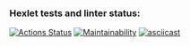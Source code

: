 ### Hexlet tests and linter status:
[![Actions Status](https://github.com/benzovvozh/java-project-61/actions/workflows/hexlet-check.yml/badge.svg)](https://github.com/benzovvozh/java-project-61/actions)
[![Maintainability](https://api.codeclimate.com/v1/badges/dee5eceec7487df26266/maintainability)](https://codeclimate.com/github/benzovvozh/java-project-61/maintainability)
[![asciicast](https://asciinema.org/a/hsebzSoCje1cVyzTsMchX0H3J.svg)](https://asciinema.org/a/hsebzSoCje1cVyzTsMchX0H3J?autoplay=true)